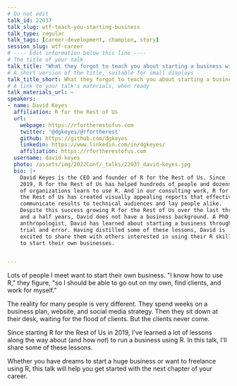 ```yaml
---
# Do not edit
talk_id: 22037
talk_slug: wtf-teach-you-starting-business
talk_type: regular
talk_tags: [career-development, champion, story]
session_slug: wtf-career
# ---- Edit information below this line ----
# The title of your talk
talk_title: "What they forgot to teach you about starting a business with R"
# A short version of the title, suitable for small displays
talk_title_short: What they forgot to teach you about starting a business with R
# A link to your talk's materials, when ready
talk_materials_url: ~
speakers:
- name: David Keyes
  affiliation: R for the Rest of Us
  url:
    webpage: https://rfortherestofus.com
    twitter: '@dgkeyes/@rfortherest'
    github: https://github.com/dgkeyes
    linkedin: https://www.linkedin.com/in/dgkeyes/
    affiliation: https://rfortherestofus.com
  username: david-keyes
  photo: /assets/img/2022Conf/_talks/22037_david-keyes.jpg
  bio: |+
    David Keyes is the CEO and founder of R for the Rest of Us. Since
    2019, R for the Rest of Us has helped hundreds of people and dozens
    of organizations learn to use R. And in our consulting work, R for
    the Rest of Us has created visually appealing reports that effectively
    communicate results to technical audiences and lay people alike.
    Despite this success growing R for the Rest of Us over the last three
    and a half years, David does not have a business background. A PhD
    anthropologist, David has learned about starting a business through
    trial and error. Having distilled some of these lessons, David is
    excited to share them with others interested in using their R skills
    to start their own businesses.


---
```


<!-- ABSTRACT ----
Please write abstract below. You may use simple markdown (links, code style, bold, italics)
-->

Lots of people I meet want to start their own business. "I know how to use R,"
they figure, "so I should be able to go out on my own, find clients, and work
for myself."

The reality for many people is very different. They spend weeks on a business
plan, website, and social media strategy. Then they sit down at their desk,
waiting for the flood of clients. But the clients never come.

Since starting R for the Rest of Us in 2019, I've learned a lot of lessons along
the way about (and how *not*) to run a business using R. In this talk, I'll
share some of these lessons.

Whether you have dreams to start a huge business or want to freelance using R,
this talk will help you get started with the next chapter of your career.
